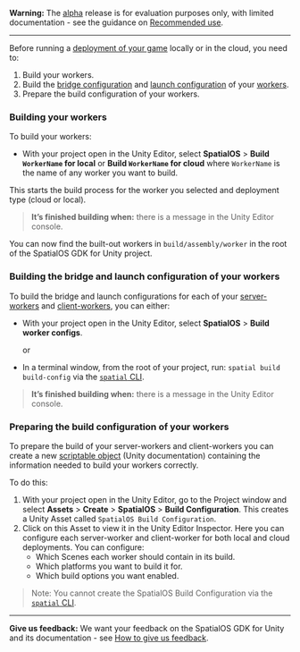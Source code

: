 **Warning:** The [alpha](https://docs.improbable.io/reference/latest/shared/release-policy#maturity-stages) release is for evaluation purposes only, with limited documentation - see the guidance on [Recommended use](../../README.md#recommended-use).

---
Before running a [deployment of your game](deploy.md) locally or in the cloud, you need to:

1. Build your workers.
2. Build the [bridge configuration](https://docs.improbable.io/reference/latest/shared/worker-configuration/bridge-config#bridge-configuration) and [launch configuration](https://docs.improbable.io/reference/latest/shared/worker-configuration/launch-configuration#worker-launch-configuration) of your [workers](workers.md).
3. Prepare the build configuration of your workers.

### Building your workers

To build your workers:

* With your project open in the Unity Editor, select **SpatialOS** > **Build `WorkerName` for local** or **Build `WorkerName` for cloud** where `WorkerName` is the name of any worker you want to build.

This starts the build process for the worker you selected and deployment type (cloud or local).

> **It’s finished building when:** there is a message in the Unity Editor console.

You can now find the built-out workers in `build/assembly/worker` in the root of the SpatialOS GDK for Unity project.

### Building the bridge and launch configuration of your workers

To build the bridge and launch configurations for each of your [server-workers](https://docs.improbable.io/reference/latest/shared/glossary#server-worker) and [client-workers](https://docs.improbable.io/reference/latest/shared/glossary#client-worker), you can either:

* With your project open in the Unity Editor, select **SpatialOS** > **Build worker configs**.

    or
* In a terminal window, from the root of your project, run: `spatial build build-config` via the [`spatial` CLI](https://docs.improbable.io/reference/latest/shared/glossary#the-spatial-command-line-tool-cli).

> **It’s finished building when:** there is a message in the Unity Editor console.

### Preparing the build configuration of your workers

To prepare the build of your server-workers and client-workers you can create a new [scriptable object](https://docs.unity3d.com/ScriptReference/ScriptableObject.html) (Unity documentation) containing the information needed to build your workers correctly.

To do this:

1. With your project open in the Unity Editor, go to the Project window and select **Assets** > **Create** > **SpatialOS** > **Build Configuration**. This creates a Unity Asset called `SpatialOS Build Configuration`.
1. Click on this Asset to view it in the Unity Editor Inspector. Here you can configure each server-worker and client-worker for both local and cloud deployments. You can configure:
    * Which Scenes each worker should contain in its build.
    * Which platforms you want to build it for.
    * Which build options you want enabled.

> Note: You cannot create the SpatialOS Build Configuration via the [`spatial` CLI](https://docs.improbable.io/reference/latest/shared/glossary#the-spatial-command-line-tool-cli).

[//]: # (Document the options UTY-1168)
---
**Give us feedback:** We want your feedback on the SpatialOS GDK for Unity and its documentation - see [How to give us feedback](../../README.md#give-us-feedback).

[//]: # (Document the options UTY-1168)
[//]: # (Document the options UTY-1170)
